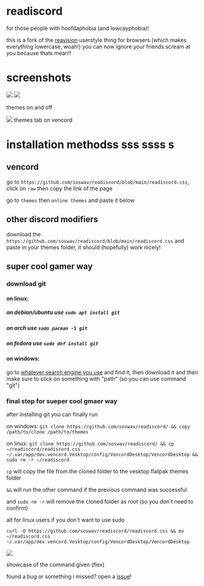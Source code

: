 # readiscord
for those people with hoofdaphobia (and lowcayphobia)!

this is a fork of the [reavision](https://github.com/Commenter25/userstuffs/#reavision) userstyle thing for browsers (which makes everything lowercase, woah!)
you can now ignore your friends scream at you because thats mean!!

# screenshots
![](https://i.imgur.com/bgEZ21b.png)
![](https://i.imgur.com/pGMF4Zg.png)


themes on and off

![](https://i.imgur.com/G1z94kX.png)
themes tab on vencord

# installation methodss sss ssss s
## vencord
go to `https://github.com/soswav/readiscord/blob/main/readiscord.css`, click on `raw` then copy the link of the page

go to `themes` then `online themes` and paste it below

## other discord modifiers
download the `https://github.com/soswav/readiscord/blob/main/readiscord.css` and paste in  your themes folder, it should (hopefully) work nicely!

## super cool gamer way
### download git 
#### on linux:
##### on debian/ubuntu use `sudo apt install git`
##### on arch use `sudo pacman -S git`
##### on fedora use `sudo dnf install git`

#### on windows:
go to [whatever search engine you use](https://4get.ca) and find it, then download it and then make sure to click on something with "path" (so you can use command "git")

### final step for sueper cool gmaer way

after installing git you can finally run

on windows: `git clone https://github.com/soswav/readiscord/ && copy /path/to/clone /path/to/themes`

on linux: `git clone https://github.com/soswav/readiscord/ && cp ~/readiscord/readiscord.css ~/.var/app/dev.vencord.Vesktop/config/VencordDesktop/VencordDesktop && sudo rm -r ~/readiscord`

`cp` will copy the file from the cloned folder to the vesktop flatpak themes folder

`&&` will run the other command if the previous command was successful

and `sudo rm -r` will remove the cloned folder as root (so you don't need to confirm)

alt for linux users if you don't want to use sudo

`curl -O https://github.com/soswav/readiscord/readiscord.css && mv ~/readiscord.css ~/.var/app/dev.vencord.Vesktop/config/VencordDesktop/VencordDesktop`

![](https://i.imgur.com/QsCCQ3d.png)

showcase of the command given (flex)

found a bug or something i missed? open a [issue](https://github.com/soswav/readiscord/issues)!
